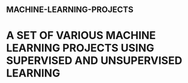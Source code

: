 ## MACHINE-LEARNING-PROJECTS
# A SET OF VARIOUS MACHINE LEARNING PROJECTS USING SUPERVISED AND UNSUPERVISED LEARNING 
